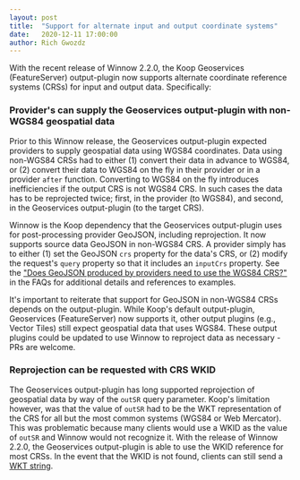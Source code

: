 ```yaml
---
layout: post
title:  "Support for alternate input and output coordinate systems"
date:   2020-12-11 17:00:00
author: Rich Gwozdz
---
```


With the recent release of Winnow 2.2.0, the Koop Geoservices (FeatureServer) output-plugin now supports alternate coordinate reference systems (CRSs) for input and output data. Specifically:

### Provider's can supply the Geoservices output-plugin with non-WGS84 geospatial data
Prior to this Winnow release, the Geoservices output-plugin expected providers to supply geospatial data using WGS84 coordinates.  Data using non-WGS84 CRSs had to either (1) convert their data in advance to WGS84, or (2) convert their data to WGS84 on the fly in their provider or in a provider `after` function. Converting to WGS84 on the fly introduces inefficiencies if the output CRS is not WGS84 CRS.  In such cases the data has to be reprojected twice; first, in the provider (to WGS84), and second, in the Geoservices output-plugin (to the target CRS).

Winnow is the Koop dependency that the Geoservices output-plugin uses for post-processing provider GeoJSON, including reprojection. It now supports source data GeoJSON in non-WGS84 CRS.  A provider simply has to either (1) set the GeoJSON `crs` property for the data's CRS, or (2) modify the request's `query` property so that it includes an `inputCrs` property. See the ["Does GeoJSON produced by providers need to use the WGS84 CRS?"](../../../../../docs/basics/faqs#does-geojson-produced-by-providers-need-to-use-the-wgs84-crs) in the FAQs for additional details and references to examples.

It's important to reiterate that support for GeoJSON in non-WGS84 CRSs depends on the output-plugin.  While Koop's default output-plugin, Geoservices (FeatureServer) now supports it, other output plugins (e.g., Vector Tiles) still expect geospatial data that uses WGS84.  These output plugins could be updated to use Winnow to reproject data as necessary - PRs are welcome.

### Reprojection can be requested with CRS WKID
The Geoservices output-plugin has long supported reprojection of geospatial data by way of the `outSR` query parameter. Koop's limitation however, was that the value of `outSR` had to be the WKT representation of the CRS for all but the most common systems (WGS84 or Web Mercator). This was problematic because many clients would use a WKID as the value of `outSR` and Winnow would not recognize it. With the release of Winnow 2.2.0, the Geoservices output-plugin is able to use the WKID reference for most CRSs. In the event that the WKID is not found, clients can still send a [WKT string](https://spatialreference.org/ref/epsg/2285/ogcwkt/).